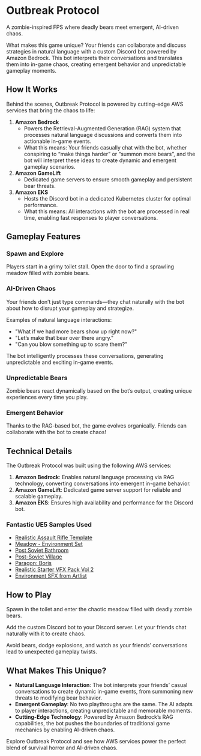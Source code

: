 # Outbreak Protocol
A zombie-inspired FPS where deadly bears meet emergent, AI-driven chaos.

What makes this game unique? Your friends can collaborate and discuss strategies in natural language with a custom Discord bot powered by Amazon Bedrock. This bot interprets their conversations and translates them into in-game chaos, creating emergent behavior and unpredictable gameplay moments.

## How It Works
Behind the scenes, Outbreak Protocol is powered by cutting-edge AWS services that bring the chaos to life:

1. **Amazon Bedrock**
    * Powers the Retrieval-Augmented Generation (RAG) system that processes natural language discussions and converts them into actionable in-game events.
    * What this means: Your friends casually chat with the bot, whether conspiring to “make things harder” or “summon more bears”, and the bot will interpret these ideas to create dynamic and emergent gameplay scenarios.
1. **Amazon GameLift**
    * Dedicated game servers to ensure smooth gameplay and persistent bear threats.
1. **Amazon EKS**
    * Hosts the Discord bot in a dedicated Kubernetes cluster for optimal performance.
    * What this means: All interactions with the bot are processed in real time, enabling fast responses to player conversations.

## Gameplay Features

### Spawn and Explore
Players start in a grimy toilet stall. Open the door to find a sprawling meadow filled with zombie bears.

### AI-Driven Chaos
Your friends don’t just type commands—they chat naturally with the bot about how to disrupt your gameplay and strategize.

Examples of natural language interactions:
* "What if we had more bears show up right now?"
* "Let’s make that bear over there angry."
* "Can you blow something up to scare them?"

The bot intelligently processes these conversations, generating unpredictable and exciting in-game events.

### Unpredictable Bears
Zombie bears react dynamically based on the bot’s output, creating unique experiences every time you play.

### Emergent Behavior

Thanks to the RAG-based bot, the game evolves organically. Friends can collaborate with the bot to create chaos!

## Technical Details
The Outbreak Protocol was built using the following AWS services:

1. **Amazon Bedrock**: Enables natural language processing via RAG technology, converting conversations into emergent in-game behavior.
1. **Amazon GameLift**: Dedicated game server support for reliable and scalable gameplay.
1. **Amazon EKS**: Ensures high availability and performance for the Discord bot.

### Fantastic UE5 Samples Used
* [Realistic Assault Rifle Template](https://www.fab.com/listings/05dbb53b-d75f-4a08-bcc2-fc02de484866)
* [Meadow - Environment Set](https://www.fab.com/listings/4f61d2d7-8d6f-4817-890d-17a6ba2287af)
* [Post Soviet Bathroom](https://www.fab.com/listings/f3964980-8332-414a-9e92-0d172d3a235c)
* [Post-Soviet Village](https://www.fab.com/listings/214992bc-8f89-4823-ab14-3ac2dd131e91)
* [Paragon: Boris](https://www.fab.com/listings/2e32cbb8-b415-4c39-962f-a687c64263bd)
* [Realistic Starter VFX Pack Vol 2](https://www.fab.com/listings/ac2818b3-7d35-4cf5-a1af-cbf8ff5c61c1)
* [Environment SFX from Artlist](https://artlist.io/)

## How to Play

Spawn in the toilet and enter the chaotic meadow filled with deadly zombie bears.

Add the custom Discord bot to your Discord server. Let your friends chat naturally with it to create chaos.

Avoid bears, dodge explosions, and watch as your friends’ conversations lead to unexpected gameplay twists.

## What Makes This Unique?
* **Natural Language Interaction**: The bot interprets your friends’ casual conversations to create dynamic in-game events, from summoning new threats to modifying bear behavior.
* **Emergent Gameplay**: No two playthroughs are the same. The AI adapts to player interactions, creating unpredictable and memorable moments.
* **Cutting-Edge Technology**: Powered by Amazon Bedrock’s RAG capabilities, the bot pushes the boundaries of traditional game mechanics by enabling AI-driven chaos.

Explore Outbreak Protocol and see how AWS services power the perfect blend of survival horror and AI-driven chaos.